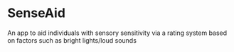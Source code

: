 # SenseAid
An app to aid individuals with sensory sensitivity via a rating system based on factors such as bright lights/loud sounds
